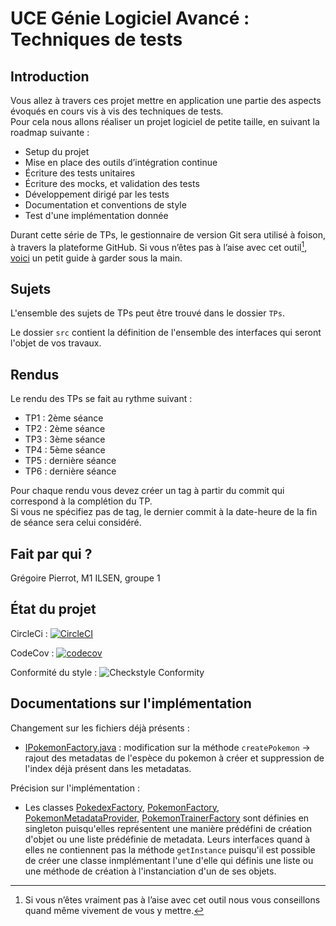 # UCE Génie Logiciel Avancé : Techniques de tests

## Introduction

Vous allez à travers ces projet mettre en application une partie des aspects évoqués en cours vis à vis des techniques de tests.  
Pour cela nous allons réaliser un projet logiciel de petite taille, en suivant la roadmap suivante : 
- Setup du projet
- Mise en place des outils d’intégration continue
- Écriture des tests unitaires
- Écriture des mocks, et validation des tests
- Développement dirigé par les tests
- Documentation et conventions de style
- Test d'une implémentation donnée

Durant cette série de TPs, le gestionnaire de version Git sera utilisé à foison, à travers la plateforme GitHub. Si vous n’êtes pas à l’aise avec cet outil[^1], [voici](http://rogerdudler.github.io/git-guide/) un petit guide à garder sous la main.

## Sujets

L'ensemble des sujets de TPs peut être trouvé dans le dossier `TPs`.

Le dossier `src` contient la définition de l'ensemble des interfaces qui seront l'objet de vos travaux.

## Rendus

Le rendu des TPs se fait au rythme suivant :

- TP1 : 2ème séance
- TP2 : 2ème séance
- TP3 : 3ème séance
- TP4 : 5ème séance
- TP5 : dernière séance
- TP6 : dernière séance

Pour chaque rendu vous devez créer un tag à partir du commit qui correspond à la complétion du TP.  
Si vous ne spécifiez pas de tag, le dernier commit à la date-heure de la fin de séance sera celui considéré.

## Fait par qui ?

Grégoire Pierrot, M1 ILSEN, groupe 1

## État du projet

CircleCi : [![CircleCI](https://dl.circleci.com/status-badge/img/circleci/STVR3NFqmXMnaGC6xojpXQ/c60fca33-5ac7-4634-9bbb-c1528742fba2/tree/master.svg?style=svg)](https://dl.circleci.com/status-badge/redirect/circleci/STVR3NFqmXMnaGC6xojpXQ/c60fca33-5ac7-4634-9bbb-c1528742fba2/tree/master)

CodeCov : [![codecov](https://codecov.io/gh/Gregoire-Pierrot/ceri-m1-techniques-de-test/graph/badge.svg?token=KBY7SUO60T)](https://codecov.io/gh/Gregoire-Pierrot/ceri-m1-techniques-de-test)

Conformité du style : ![Checkstyle Conformity](https://img.shields.io/badge/Checkstyle-100%25-brightgreen)

## Documentations sur l'implémentation

Changement sur les fichiers déjà présents :
- [IPokemonFactory.java](src/main/java/fr/univavignon/pokedex/api/IPokemonFactory.java) : modification sur la méthode `createPokemon` -> rajout des metadatas de l'espèce du pokemon à créer et suppression de l'index déjà présent dans les metadatas.

Précision sur l'implémentation :
- Les classes [PokedexFactory](src/main/java/fr/univavignon/pokedex/api/PokedexFactory.java), [PokemonFactory](src/main/java/fr/univavignon/pokedex/api/PokemonFactory.java), [PokemonMetadataProvider](src/main/java/fr/univavignon/pokedex/api/PokemonMetadataProvider.java), [PokemonTrainerFactory](src/main/java/fr/univavignon/pokedex/api/PokemonTrainerFactory.java) sont définies en singleton puisqu'elles représentent une manière prédéfini de création d'objet ou une liste prédéfinie de metadata. Leurs interfaces quand à elles ne contiennent pas la méthode `getInstance` puisqu'il est possible de créer une classe inmplémentant l'une d'elle qui définis une liste ou une méthode de création à l'instanciation d'un de ses objets.

[^1]: Si vous n’êtes vraiment pas à l’aise avec cet outil nous vous conseillons quand même vivement de vous y mettre.
